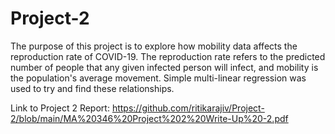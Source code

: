 # Project-2
The purpose of this project is to explore how mobility data affects the reproduction rate of COVID-19. The reproduction rate refers to the predicted number of people that any given infected person will infect, and mobility is the population's average movement. Simple multi-linear regression was used to try and find these relationships.

Link to Project 2 Report: https://github.com/ritikarajiv/Project-2/blob/main/MA%20346%20Project%202%20Write-Up%20-2.pdf
